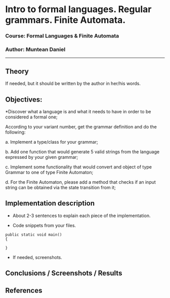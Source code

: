 # Intro to formal languages. Regular grammars. Finite Automata.

### Course: Formal Languages & Finite Automata
### Author: Muntean Daniel

----

## Theory
If needed, but it should be written by the author in her/his words.


## Objectives:

*Discover what a language is and what it needs to have in order to be considered a formal one;

According to your variant number, get the grammar definition and do the following:

a. Implement a type/class for your grammar;

b. Add one function that would generate 5 valid strings from the language expressed by your given grammar;

c. Implement some functionality that would convert and object of type Grammar to one of type Finite Automaton;

d. For the Finite Automaton, please add a method that checks if an input string can be obtained via the state transition from it;

## Implementation description

* About 2-3 sentences to explain each piece of the implementation.


* Code snippets from your files.

```
public static void main() 
{

}
```

* If needed, screenshots.


## Conclusions / Screenshots / Results


## References
